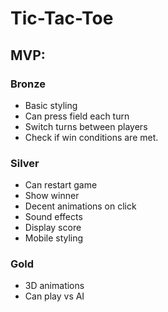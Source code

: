 # Tic-Tac-Toe

## MVP:

### Bronze

- Basic styling
- Can press field each turn
- Switch turns between players
- Check if win conditions are met.

### Silver

- Can restart game
- Show winner
- Decent animations on click
- Sound effects
- Display score
- Mobile styling

### Gold

- 3D animations
- Can play vs AI
